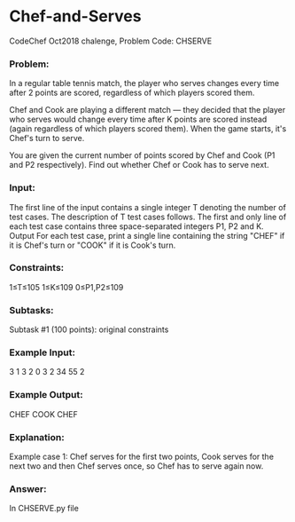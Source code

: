# Chef-and-Serves
CodeChef Oct2018 chalenge, Problem Code: CHSERVE

### Problem:
In a regular table tennis match, the player who serves changes every time after 2 points are scored, regardless of which players scored them.

Chef and Cook are playing a different match — they decided that the player who serves would change every time after K points are scored instead (again regardless of which players scored them). When the game starts, it's Chef's turn to serve.

You are given the current number of points scored by Chef and Cook (P1 and P2 respectively). Find out whether Chef or Cook has to serve next.

### Input:
The first line of the input contains a single integer T denoting the number of test cases. The description of T test cases follows.
The first and only line of each test case contains three space-separated integers P1, P2 and K.
Output
For each test case, print a single line containing the string "CHEF" if it is Chef's turn or "COOK" if it is Cook's turn.

### Constraints:
1≤T≤105
1≤K≤109
0≤P1,P2≤109

### Subtasks:
Subtask #1 (100 points): original constraints

### Example Input:
3
1 3 2
0 3 2
34 55 2

### Example Output:
CHEF
COOK
CHEF

### Explanation:
Example case 1: Chef serves for the first two points, Cook serves for the next two and then Chef serves once, so Chef has to serve again now.

### Answer:
In CHSERVE.py file
